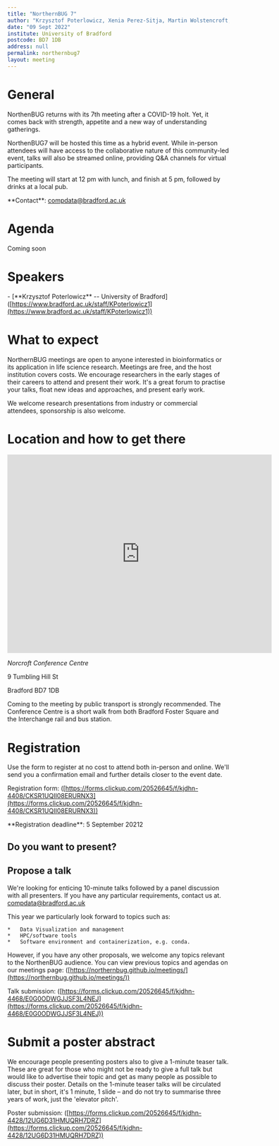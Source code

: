 ```yaml
---
title: "NorthernBUG 7"
author: "Krzysztof Poterlowicz, Xenia Perez-Sitja, Martin Wolstencroft, Khaled Jumah"
date: "09 Sept 2022"
institute: University of Bradford
postcode: BD7 1DB
address: null
permalink: northernbug7
layout: meeting
---
```


# General

NorthenBUG returns with its 7th meeting after a COVID-19 holt. Yet, it comes back with strength, appetite and a new way of understanding gatherings.

NorthenBUG7 will be hosted this time as a hybrid event. While in-person attendees will have access to the collaborative nature of this community-led event, talks will also be streamed online, providing Q&A channels for virtual participants.

The meeting will start at 12 pm with lunch, and finish at 5 pm, followed by drinks at a local pub.


\*\*Contact\*\*: [compdata@bradford.ac.uk](mailto:compdata@bradford.ac.uk)


# Agenda

Coming soon

<!-- 

| Time          | Speaker | Presentation | Information |
|---------------|---------|--------------|-------------|
| 12:00-13:00 | All  | Lunch |  |
| 13:00-13:05 | Krzysztof Poterlowicz | Introduction  |  |
| 13:05-13:15 |  |  |  |
| 13:15-13:30 |  |  |  |
| 13:30-13:45 |  |  |  |
| 13:45-14:00 |  |  |  |
| 14:00-14:15 |  |  |  |
| 14:15-14:30 | All |Session Discussion |  |
| 14:30-15:30 | All | Coffee Break and Poster Session |  |
| 15:30-15:45 |  |  |  |
| 15:45-16:00 |  |  |  |
| 16:00-16:30 | All |Closing Remarks and Discussion |  |
| 16:30-      | All | Drinks - Sunbridge Wells, Bradford |  | -->
  
  
# Speakers


<!--Add speakers here as this template -->

\- \[\*\*Krzysztof Poterlowicz\*\* -- University of Bradford\]([https://www.bradford.ac.uk/staff/KPoterlowicz1](https://www.bradford.ac.uk/staff/KPoterlowicz1))


# What to expect

NorthernBUG meetings are open to anyone interested in bioinformatics or its application in life science research. Meetings are free, and the host institution covers costs. We encourage researchers in the early stages of their careers to attend and present their work. It's a great forum to practise your talks, float new ideas and approaches, and present early work.

We welcome research presentations from industry or commercial attendees, sponsorship is also welcome.

# Location and how to get there

 <iframe src="https://www.google.com/maps/embed?pb=!1m18!1m12!1m3!1d2844.7825223944224!2d-1.7649352000000105!3d53.792291100000035!2m3!1f0!2f0!3f0!3m2!1i1024!2i768!4f13.1!3m3!1m2!1s0x487be6b45701fa61%3A0x24e69d65bf14dcbd!2s9%20Tumbling%20Hill%20St%2C%20Bradford%20BD7%201DB!5e1!3m2!1sen!2suk!4v1656680515875!5m2!1sen!2suk" width="600" height="450" frameborder="0" style="border:0" allowfullscreen></iframe>

*Norcroft Conference Centre*

9 Tumbling Hill St

Bradford BD7 1DB

Coming to the meeting by public transport is strongly recommended. The Conference Centre is a short walk from both Bradford Foster Square and the Interchange rail and bus station.


# Registration

Use the form to register at no cost to attend both in-person and online. We'll send you a confirmation email and further details closer to the event date.

Registration form: ([https://forms.clickup.com/20526645/f/kjdhn-4408/CKSR1UQII08ERURNX3](https://forms.clickup.com/20526645/f/kjdhn-4408/CKSR1UQII08ERURNX3))

\*\*Registration deadline\*\*: 5 September 20212

  

## Do you want to present?

  
## Propose a talk

We're looking for enticing 10-minute talks followed by a panel discussion with all presenters. If you have any particular requirements, contact us at. [compdata@bradford.ac.uk](mailto:compdata@bradford.ac.uk)

This year we particularly look forward to topics such as:

    *   Data Visualization and management
    *   HPC/software tools
    *   Software environment and containerization, e.g. conda.

However, if you have any other proposals, we welcome any topics relevant to the NorthenBUG audience. You can view previous topics and agendas on our meetings page: ([https://northernbug.github.io/meetings/](https://northernbug.github.io/meetings/))

Talk submission: ([https://forms.clickup.com/20526645/f/kjdhn-4468/E0G0ODWGJJSF3L4NEJ](https://forms.clickup.com/20526645/f/kjdhn-4468/E0G0ODWGJJSF3L4NEJ))

  

# Submit a poster abstract

We encourage people presenting posters also to give a 1-minute teaser talk. These are great for those who might not be ready to give a full talk but would like to advertise their topic and get as many people as possible to discuss their poster. Details on the 1-minute teaser talks will be circulated later, but in short, it's 1 minute, 1 slide – and do not try to summarise three years of work, just the 'elevator pitch'.

Poster submission: ([https://forms.clickup.com/20526645/f/kjdhn-4428/12UG6D31HMUQRH7DRZ](https://forms.clickup.com/20526645/f/kjdhn-4428/12UG6D31HMUQRH7DRZ))

